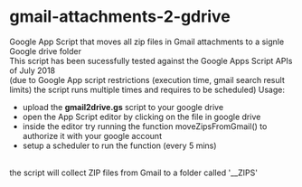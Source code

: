 # gmail-attachments-2-gdrive
Google App Script that moves all zip files in Gmail attachments to a signle Google drive folder <br/>
This script has been sucessfully tested against the Google Apps Script APIs of July 2018<br/>
(due to Google App script restrictions (execution time, gmail search result limits) the script runs multiple
times and requires to be scheduled)
Usage:<br/>
* upload the <b>gmail2drive.gs</b> script to your google drive<br/>
* open the App Script editor by clicking on the file in google drive<br/>
* inside the editor try running the function moveZipsFromGmail() to authorize it with your google account<br/>
* setup a scheduler to run the function (every 5 mins)<br/>
<br/>
the script will collect ZIP files from Gmail to a folder called '__ZIPS'<br/>


